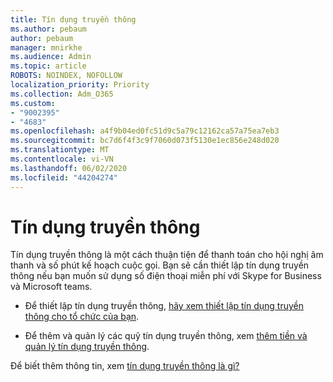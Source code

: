 ```yaml
---
title: Tín dụng truyền thông
ms.author: pebaum
author: pebaum
manager: mnirkhe
ms.audience: Admin
ms.topic: article
ROBOTS: NOINDEX, NOFOLLOW
localization_priority: Priority
ms.collection: Adm_O365
ms.custom:
- "9002395"
- "4683"
ms.openlocfilehash: a4f9b04ed0fc51d9c5a79c12162ca57a75ea7eb3
ms.sourcegitcommit: bc7d6f4f3c9f7060d073f5130e1ec856e248d020
ms.translationtype: MT
ms.contentlocale: vi-VN
ms.lasthandoff: 06/02/2020
ms.locfileid: "44204274"
---
```

# <a name="communication-credits"></a>Tín dụng truyền thông

Tín dụng truyền thông là một cách thuận tiện để thanh toán cho hội nghị âm thanh và số phút kế hoạch cuộc gọi. Bạn sẽ cần thiết lập tín dụng truyền thông nếu bạn muốn sử dụng số điện thoại miễn phí với Skype for Business và Microsoft teams.

- Để thiết lập tín dụng truyền thông, [hãy xem thiết lập tín dụng truyền thông cho tổ chức của bạn](https://docs.microsoft.com/microsoftteams/set-up-communications-credits-for-your-organization). 

- Để thêm và quản lý các quỹ tín dụng truyền thông, xem [thêm tiền và quản lý tín dụng truyền thông](https://docs.microsoft.com/microsoftteams/add-funds-and-manage-communications-credits). 

Để biết thêm thông tin, xem [tín dụng truyền thông là gì?](https://docs.microsoft.com/microsoftteams/what-are-communications-credits)
